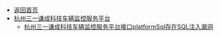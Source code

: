 - [返回首页](/)
- [杭州三一谦成科技车辆监控服务平台](杭州三一谦成科技车辆监控服务平台/)
  - [杭州三一谦成科技车辆监控服务平台接口platformSql存在SQL注入漏洞](杭州三一谦成科技车辆监控服务平台/杭州三一谦成科技车辆监控服务平台接口platformSql存在SQL注入漏洞.md)
